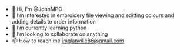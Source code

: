 - 👋 Hi, I’m @JohnMPC
- 👀 I’m interested in embroidery file viewing and editting colours and adding details to order information
- 🌱 I’m currently learning python
- 💞️ I’m looking to collaborate on anything
- 📫 How to reach me jmglanville86@gmail.com

<!---
JohnMPC/JohnMPC is a ✨ special ✨ repository because its `README.md` (this file) appears on your GitHub profile.
You can click the Preview link to take a look at your changes.
--->
